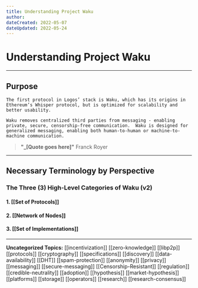 ```yaml
---
title: Understanding Project Waku
author: 
dateCreated: 2022-05-07
dateUpdated: 2022-05-24
---
```


# Understanding Project Waku
---

## **Purpose**
```
The first protocol in Logos’ stack is Waku, which has its origins in Ethereum’s Whisper protocol, but is optimized for scalability and better usability.

Waku removes centralized third parties from messaging - enabling private, secure, censorship-free communication.  Waku is designed for generalized messaging, enabling both human-to-human or machine-to-machine communication.

```

>**"_[Quote goes here]"**
Franck Royer
---

## Necessary Terminology by Perspective

### The Three (3) High-Level Categories of Waku (v2)

#### 1. [[Set of Protocols]]
#### 2. [[Network of Nodes]]
#### 3. [[Set of Implementations]]

___

**Uncategorized Topics:**
[[incentivization]]
[[zero-knowledge]]
[[libp2p]]
[[protocols]]
[[cryptography]]
[[specifications]]
[[discovery]]
[[data-availability]]
[[DHT]]
[[spam-protection]]
[[anonymity]]
[[privacy]]
[[messaging]]
[[secure-messaging]]
[[Censorship-Resistant]]
[[regulation]]
[[credible-neutrality]]
[[adoption]]
[[hypothesis]]
[[market-hypothesis]]
[[platforms]]
[[storage]]
[[operators]]
[[research]]
[[research-consensus]]
